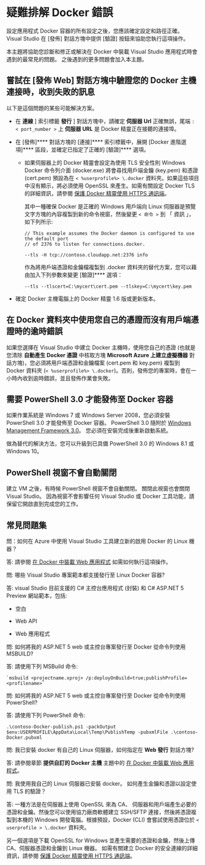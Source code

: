 <properties
   pageTitle="使用 Visual Studio 疑難排解 Windows 上的 Docker 用戶端錯誤 | Microsoft Azure"
   description="疑難排解使用 Visual Studio 在 Windows 上建立及部署 Web 應用程式到 Docker 時您會遇到的問題。"
   services="visual-studio-online"
   documentationCenter="na"
   authors="TomArcher"
   manager="douge"
   editor="" />
<tags
   ms.service="multiple"
   ms.devlang="dotnet"
   ms.topic="article"
   ms.tgt_pltfrm="na"
   ms.workload="multiple"
   ms.date="08/20/2015"
   ms.author="tarcher" />


# 疑難排解 Docker 錯誤

設定應用程式 Docker 容器的所有設定之後，您應該確定設定和路徑正確。 Visual Studio 在 [發佈] 對話方塊中提供 [驗證] 按鈕來協助您執行這項操作。

本主題將協助您診斷和修正或解決在 Docker 中裝載 Visual Studio 應用程式時會遇到的最常見的問題。 之後遇到的更多問題會加入本主題。

## 嘗試在 [發佈 Web] 對話方塊中驗證您的 Docker 主機連接時，收到失敗的訊息

以下是這個問題的某些可能解決方案。

- 在 **連線** ] 索引標籤 **發行** ] 對話方塊中，請確定 **伺服器 Url** 正確無誤，尾端 `: < port_number >` 上 **伺服器 URL** 是 Docker 精靈正在接聽的連接埠。

- 在 [發佈]**** 對話方塊的 [連接]**** 索引標籤中，展開 [Docker 進階選項]**** 區段，並確定已指定了正確的 [驗證]**** 選項。
  - 如果伺服器上的 Docker 精靈會設定為使用 TLS 安全性則 Windows Docker 命令列介面 (docker.exe) 將會尋找用戶端金鑰 (key.pem) 和憑證 (cert.pem) 預設為在 `< %userprofile%> \.docker` 資料夾。如果這些項目中沒有顯示，將必須使用 OpenSSL 來產生。如需有關設定 Docker TLS 的詳細資訊，請參閱 [保護 Docker 精靈使用 HTTPS 通訊端](https://docs.docker.com/articles/https/)。

    其中一種確保 Docker 是正確的 Windows 用戶端向 Linux 伺服器是預覽文字方塊的內容複製到新的命令視窗，然後變更 `< 命令 >` 到 「 資訊 」，如下列所示:

    ```
    // This example assumes the Docker daemon is configured to use the default port
    // of 2376 to listen for connections.docker.

    --tls -H tcp://contoso.cloudapp.net:2376 info
    ```

    作為將用戶端憑證和金鑰檔複製到 .docker 資料夾的替代方案，您可以藉由加入下列參數來變更 [驗證]**** 選項：

    ```
    --tls --tlscert=C:\mycert\cert.pem --tlskey=C:\mycert\key.pem
    ```
- 確定 Docker 主機電腦上的 Docker 精靈 1.6 版或更新版本。

## 在 Docker 資料夾中使用您自己的憑證而沒有用戶端憑證時的逾時錯誤

如果您選擇在 Visual Studio 中建立 Docker 主機時，使用您自己的憑證 (也就是您清除 **自動產生 Docker 憑證** 中核取方塊 **Microsoft Azure 上建立虛擬機器** 對話方塊)，您必須將用戶端憑證和金鑰檔案 (cert.pem 和 key.pem) 複製到 Docker 資料夾 (`< %userprofile%> \.docker`)。否則，發佈您的專案時，會在一小時內收到逾時錯誤，並且發佈作業會失敗。

## 需要 PowerShell 3.0 才能發佈至 Docker 容器

如果作業系統是 Windows 7 或 Windows Server 2008，您必須安裝 PowerShell 3.0 才能發佈至 Docker 容器。 PowerShell 3.0 隨附於 [Windows Management Framework 3.0](https://www.microsoft.com/en-us/download/details.aspx?id=34595)。 您必須在安裝完成後重新啟動系統。

做為替代的解決方法，您可以升級到已具備 PowerShell 3.0 的 Windows 8.1 或 Windows 10。

## PowerShell 視窗不會自動關閉

建立 VM 之後，有時候 PowerShell 視窗不會自動關閉。 關閉此視窗也會關閉 Visual Studio。 因為視窗不會影響任何 Visual Studio 或 Docker 工具功能，請保留它開啟直到完成您的工作。

## 常見問題集

問：如何在 Azure 中使用 Visual Studio 工具建立新的啟用 Docker 的 Linux 機器？

答: 請參閱 [在 Docker 中裝載 Web 應用程式](vs-azure-tools-docker-hosting-web-apps-in-docker.md) 如需如何執行這項操作。

問: 哪些 Visual Studio 專案範本都支援發行至 Linux Docker 容器?

答: visual Studio 目前支援的 C# 主控台應用程式 (封裝) 和 C# ASP.NET 5 Preview 網站範本，包括:

- 空白

- Web API

- Web 應用程式

問: 如何將我的 ASP.NET 5 web 或主控台專案發行至 Docker 從命令列使用 MSBUILD?

答: 請使用下列 MSBuild 命令:

    `msbuild <projectname.xproj> /p:deployOnBuild=true;publishProfile=<profilename>`

問: 如何將我的 ASP.NET 5 web 或主控台專案發行至 Docker 從命令列使用 PowerShell?

答: 請使用下列 PowerShell 命令:

```
.\contoso-Docker-publish.ps1 -packOutput $env:USERPROFILE\AppData\Local\Temp\PublishTemp -pubxmlFile .\contoso-Docker.pubxml
```

問: 我已安裝 docker 有自己的 Linux 伺服器，如何指定在 **Web 發行** 對話方塊?

答: 請參閱章節 **提供自訂的 Docker 主機** 主題中的 [在 Docker 中裝載 Web 應用程式](vs-azure-tools-docker-hosting-web-apps-in-docker.md)。

問: 我使用我自己的 Linux 伺服器已安裝 docker。 如何產生金鑰和憑證以設定使用 TLS 的驗證？

答: 一種方法是在伺服器上使用 OpenSSL 來為 CA、 伺服器和用戶端產生必要的憑證和金鑰。然後您可以使用協力廠商軟體建立 SSH/SFTP 連接，然後將憑證複製到本機的 Windows 開發電腦。根據預設，Docker (CLI) 會嘗試使用憑證位於 `< userprofile > \.docker` 資料夾。

另一個選項是下載 OpenSSL for Windows 並產生需要的憑證和金鑰，然後上傳 CA、伺服器憑證和金鑰到 Linux 機器。 如需有關建立 Docker 的安全連線的詳細資訊，請參閱 [保護 Docker 精靈使用 HTTPS 通訊端](https://docs.docker.com/articles/https/)。





